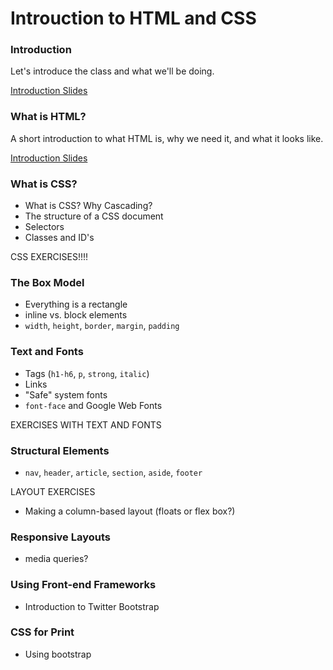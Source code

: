 Introuction to HTML and CSS
============================

### Introduction

Let's introduce the class and what we'll be doing.

[Introduction Slides](http://runemadsen.github.io/introduction-to-html-and-css/introduction.html)

### What is HTML?

A short introduction to what HTML is, why we need it, and what it looks like.

[Introduction Slides](http://runemadsen.github.io/introduction-to-html-and-css/html.html)

### What is CSS?

- What is CSS? Why Cascading?
- The structure of a CSS document
- Selectors
- Classes and ID's

CSS EXERCISES!!!!


### The Box Model

- Everything is a rectangle
- inline vs. block elements
- `width`, `height`, `border`, `margin`, `padding`


### Text and Fonts

- Tags (`h1-h6`, `p`, `strong`, `italic`)
- Links
- "Safe" system fonts
- `font-face` and Google Web Fonts

EXERCISES WITH TEXT AND FONTS


### Structural Elements

- `nav`, `header`, `article`, `section`, `aside`, `footer`

LAYOUT EXERCISES
- Making a column-based layout (floats or flex box?)


### Responsive Layouts

- media queries?

### Using Front-end Frameworks

- Introduction to Twitter Bootstrap


### CSS for Print




- Using bootstrap

